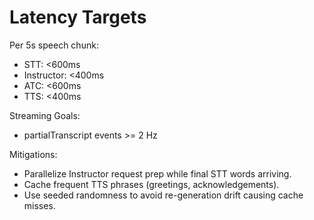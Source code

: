 # Latency Targets

Per 5s speech chunk:
- STT: <600ms
- Instructor: <400ms
- ATC: <600ms
- TTS: <400ms

Streaming Goals:
- partialTranscript events >= 2 Hz

Mitigations:
- Parallelize Instructor request prep while final STT words arriving.
- Cache frequent TTS phrases (greetings, acknowledgements).
- Use seeded randomness to avoid re-generation drift causing cache misses.
